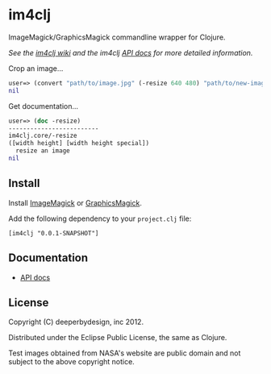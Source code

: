 im4clj
======

ImageMagick/GraphicsMagick commandline wrapper for Clojure.

_See the [im4clj wiki][wiki] and the im4clj [API docs][API] for more detailed information._

Crop an image...

```clj
user=> (convert "path/to/image.jpg" (-resize 640 480) "path/to/new-image.jpg")
nil
```

Get documentation...

```clj
user=> (doc -resize)
-------------------------
im4clj.core/-resize
([width height] [width height special])
  resize an image
nil

```

Install
-------

Install [ImageMagick][IM] or [GraphicsMagick][GM].

Add the following dependency to your `project.clj` file:

    [im4clj "0.0.1-SNAPSHOT"]

Documentation
-------------

* [API docs][API]


License
-------

Copyright (C) deeperbydesign, inc 2012.

Distributed under the Eclipse Public License, the same as Clojure.

Test images obtained from NASA's website are public domain and not subject to the above copyright notice.

[IM]: http://www.imagemagick.org/ "ImageMagick"
[GM]: http://www.graphicsmagick.org/ "GraphicsMagick"
[API]: http://neatonk.github.com/im4clj "API Docs"
[wiki]: http://github.com/neatonk/im4clj/wiki "im4clj wiki"
